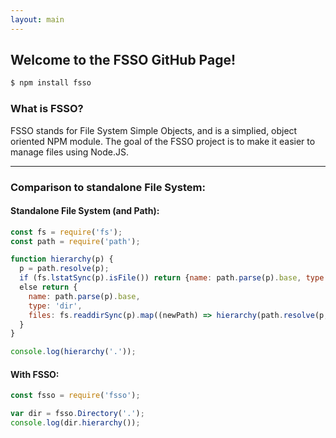 ```yaml
---
layout: main
---
```


## Welcome to the FSSO GitHub Page!

```bash
$ npm install fsso
```

### What is FSSO?
FSSO stands for File System Simple Objects, and is a simplied, object oriented NPM module.
The goal of the FSSO project is to make it easier to manage files using Node.JS.

<hr>

### Comparison to standalone File System:

#### Standalone File System (and Path):

```javascript
const fs = require('fs');
const path = require('path');

function hierarchy(p) {
  p = path.resolve(p);
  if (fs.lstatSync(p).isFile()) return {name: path.parse(p).base, type: 'file'}
  else return {
    name: path.parse(p).base,
    type: 'dir',
    files: fs.readdirSync(p).map((newPath) => hierarchy(path.resolve(p, newPath)))
  }
}

console.log(hierarchy('.'));
```

#### With FSSO:

```javascript
const fsso = require('fsso');

var dir = fsso.Directory('.');
console.log(dir.hierarchy());
```
